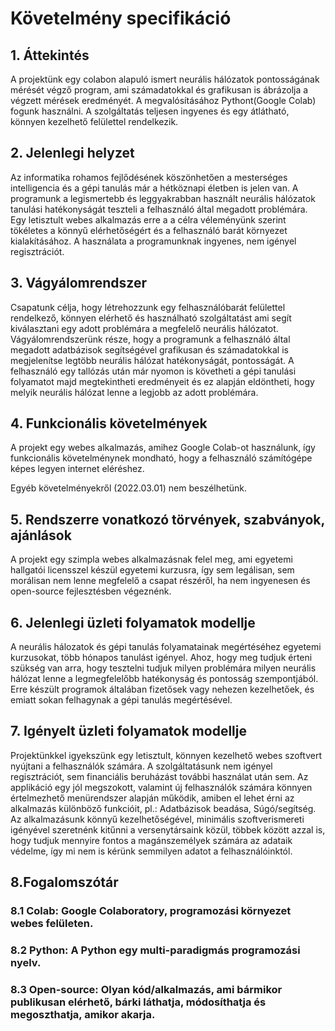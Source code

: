 # Követelmény specifikáció

## 1. Áttekintés
A projektünk egy colabon alapuló ismert neurális hálózatok pontosságának mérését végző program,
ami számadatokkal és grafikusan is ábrázolja a végzett mérések eredményét.
A megvalósításához Pythont(Google Colab) fogunk használni.
A szolgáltatás teljesen ingyenes és egy átlátható, könnyen kezelhető felülettel rendelkezik.

## 2. Jelenlegi helyzet
Az informatika rohamos fejlődésének köszönhetően a mesterséges intelligencia és a gépi tanulás már a hétköznapi életben is jelen van. A programunk a legismertebb és leggyakrabban használt neurális hálózatok tanulási hatékonyságát teszteli a felhasználó által megadott problémára. Egy letisztult webes alkalmazás erre a a célra véleményünk szerint tökéletes a könnyű elérhetőségért és a felhasználó barát környezet kialakításához. A használata a programunknak ingyenes, nem igényel regisztrációt.

## 3. Vágyálomrendszer
Csapatunk célja, hogy létrehozzunk egy felhasználóbarát felülettel rendelkező, könnyen elérhető és használható szolgáltatást ami segít kiválasztani egy adott problémára a megfelelő neurális hálózatot. Vágyálomrendszerünk része, hogy a programunk a felhasználó által megadott adatbázisok segítségével grafikusan és számadatokkal is megjelenítse legtöbb neurális hálózat hatékonyságát, pontosságát. A felhasználó egy tallózás után már nyomon is követheti a gépi tanulási folyamatot majd megtekintheti eredményeit és ez alapján eldöntheti, hogy melyik neurális hálózat lenne a legjobb az adott problémára. 

## 4. Funkcionális követelmények
A projekt egy webes alkalmazás, amihez Google Colab-ot használunk, így funkcionális követelménynek mondható, hogy a felhasználó számítógépe képes legyen internet eléréshez.

Egyéb követelményekről (2022.03.01) nem beszélhetünk.

## 5. Rendszerre vonatkozó törvények, szabványok, ajánlások
A projekt egy szimpla webes alkalmazásnak felel meg, ami egyetemi hallgatói licensszel készül egyetemi kurzusra, így sem legálisan, sem morálisan nem lenne megfelelő a csapat részéről, ha nem ingyenesen és open-source fejlesztésben végeznénk.

## 6. Jelenlegi üzleti folyamatok modellje
A neurális hálozatok és gépi tanulás folyamatainak megértéséhez egyetemi kurzusokat, több hónapos tanulást igényel. Ahoz, hogy meg tudjuk érteni szükség van arra, hogy tesztelni tudjuk milyen problémára milyen neurális hálózat lenne a legmegfelelőbb hatékonyság és pontosság szempontjából. Erre készült programok általában fizetősek vagy nehezen kezelhetőek, és emiatt sokan felhagynak a gépi tanulás megértésével. 

## 7. Igényelt üzleti folyamatok modellje
Projektünkkel igyekszünk egy letisztult, könnyen kezelhető webes szoftvert nyújtani a felhasználók számára. A szolgáltatásunk nem igényel regisztrációt, sem financiális beruházást további használat után sem. Az applikáció egy jól megszokott, valamint új felhasználók számára könnyen értelmezhető menürendszer alapján működik, amiben el lehet érni az alkalmazás különböző funkcióit, pl.: Adatbázisok beadása, Súgó/segítség. Az alkalmazásunk könnyű kezelhetőségével, minimális szoftverismereti igényével szeretnénk kitűnni a versenytársaink közül, többek között azzal is, hogy tudjuk mennyire fontos a magánszemélyek számára az adataik védelme, így mi nem is kérünk semmilyen adatot a felhasználóinktól.

## 8.Fogalomszótár
### 8.1 Colab: Google Colaboratory, programozási környezet webes felületen.
### 8.2 Python: A Python egy multi-paradigmás programozási nyelv.
### 8.3 Open-source: Olyan kód/alkalmazás, ami bármikor publikusan elérhető, bárki láthatja, módosíthatja és megoszthatja, amikor akarja.
